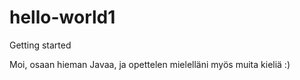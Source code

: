 # hello-world1
Getting started

Moi, osaan hieman Javaa, ja opettelen mielelläni myös muita kieliä :)
